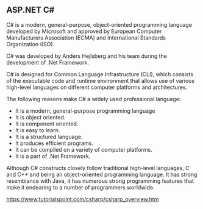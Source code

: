 ## ASP.NET C# 

C# is a modern, general-purpose, object-oriented programming language developed by Microsoft and approved by European Computer Manufacturers Association (ECMA) and International Standards Organization (ISO).

C# was developed by Anders Hejlsberg and his team during the development of .Net Framework.

C# is designed for Common Language Infrastructure (CLI), which consists of the executable code and runtime environment that allows use of various high-level languages on different computer platforms and architectures.

The following reasons make C# a widely used professional language:

- It is a modern, general-purpose programming language
- It is object oriented.
- It is component oriented.
- It is easy to learn.
- It is a structured language.
- It produces efficient programs.
- It can be compiled on a variety of computer platforms.
- It is a part of .Net Framework.

Although C# constructs closely follow traditional high-level languages, C and C++ and being an object-oriented programming language. It has strong resemblance with Java, it has numerous strong programming features that make it endearing to a number of programmers worldwide.

https://www.tutorialspoint.com/csharp/csharp_overview.htm
